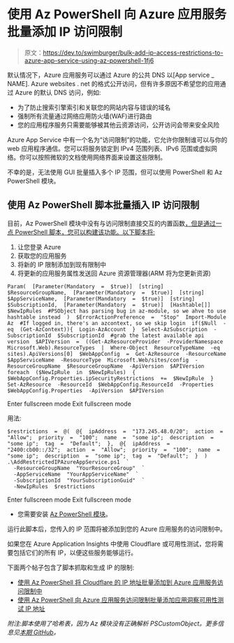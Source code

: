 # 使用 Az PowerShell 向 Azure 应用服务批量添加 IP 访问限制

> 原文：<https://dev.to/swimburger/bulk-add-ip-access-restrictions-to-azure-app-service-using-az-powershell-1fj6>

默认情况下，Azure 应用服务可以通过 Azure 的公共 DNS 以[App service _ NAME]. Azure websites . net 的格式公开访问，但有许多原因不希望您的应用通过 Azure 的默认 DNS 访问，例如:

*   为了防止搜索引擎索引和关联您的网站内容与错误的域名
*   强制所有流量通过网络应用防火墙(WAF)进行路由
*   您的应用程序服务只需要能够被其他云资源访问，公开访问会带来安全风险

Azure App Service 中有一个名为“访问限制”的功能，它允许你限制谁可以与你的 web 应用程序通信。您可以将服务锁定到 IPv4 范围列表、IPv6 范围或虚拟网络。你可以按照微软的文档使用网络界面来设置这些限制。

不幸的是，无法使用 GUI 批量插入多个 IP 范围，但可以使用 PowerShell 和 Az PowerShell 模块。

## 使用 Az PowerShell 脚本批量插入 IP 访问限制

目前，Az PowerShell 模块中没有与访问限制直接交互的内置函数[，但是通过一点 PowerShell 脚本，您可以构建该功能。以下脚本将:](https://docs.microsoft.com/en-us/azure/app-service/app-service-ip-restrictions#programmatic-manipulation-of-access-restriction-rules)

1.  让您登录 Azure
2.  获取您的应用服务
3.  将新的 IP 限制添加到现有限制中
4.  将更新的应用服务属性发送回 Azure 资源管理器(ARM 将为您更新资源)

```
Param(  [Parameter(Mandatory  =  $true)]  [string]  $ResourceGroupName,  [Parameter(Mandatory  =  $true)]  [string]  $AppServiceName,  [Parameter(Mandatory  =  $true)]  [string]  $SubscriptionId,  [Parameter(Mandatory  =  $true)]  [Hashtable[]]  $NewIpRules  #PSObject has parsing bug in az-module, so we ahve to use hashtable instead  )  $ErrorActionPreference  =  "Stop"  Import-Module  Az  #If logged in, there's an azcontext, so we skip login  if($Null  -eq  (Get-AzContext)){  Login-AzAccount  }  Select-AzSubscription  -SubscriptionId  $SubscriptionId  #grab the latest available api version  $APIVersion  =  ((Get-AzResourceProvider  -ProviderNamespace  Microsoft.Web).ResourceTypes  |  Where-Object  ResourceTypeName  -eq  sites).ApiVersions[0]  $WebAppConfig  =  Get-AzResource  -ResourceName  $AppServiceName  -ResourceType  Microsoft.Web/sites/config  -ResourceGroupName  $ResourceGroupName  -ApiVersion  $APIVersion  foreach  ($NewIpRule  in  $NewIpRules)  {  $WebAppConfig.Properties.ipSecurityRestrictions  +=  $NewIpRule  }  Set-AzResource  -ResourceId  $WebAppConfig.ResourceId  -Properties  $WebAppConfig.Properties  -ApiVersion  $APIVersion 
```

Enter fullscreen mode Exit fullscreen mode

用法:

```
$restrictions  =  @(  @{  ipAddress  =  "173.245.48.0/20";  action  =  "Allow";  priority  =  "100";  name  =  "some ip";  description  =  "some ip";  tag  =  "Default";  },  @{  ipAddress  =  "2400:cb00::/32";  action  =  "Allow";  priority  =  "100";  name  =  "some ip";  description  =  "some ip";  tag  =  "Default";  }  )  .\AddRestrictedIPAzureAppService.ps1  `
  -ResourceGroupName  "YourResourceGroup"  `
  -AppServiceName  "YourAppServiceName"  `
  -SubscriptionId  "YourSubscriptionGuid"  `
  -NewIpRules  $restrictions 
```

Enter fullscreen mode Exit fullscreen mode

*   您需要安装 [Az PowerShell 模块](https://github.com/Azure/azure-powershell)。

运行此脚本后，您传入的 IP 范围将被添加到您的 Azure 应用服务的访问限制中。

如果您在 Azure Application Insights 中使用 Cloudflare 或可用性测试，您将需要包括它们的所有 IP，以便这些服务能够运行。

下面两个帖子包含了脚本抓取和生成 IP 的限制:

*   [使用 Az PowerShell 将 Cloudflare 的 IP 地址批量添加到 Azure 应用服务访问限制中](https://dev.to/blog/azure/bulk-add-cloudflares-ips-to-azure-app-service-access-restrictions-using-az-powershell)
*   [使用 Az PowerShell 向 Azure 应用服务访问限制批量添加应用洞察可用性测试 IP 地址](https://dev.to/blog/azure/bulk-add-application-insights-availability-test-ips-to-azure-app-service-access-restrictions-using-az-powershell)

*附注:脚本使用了哈希表，因为 Az 模块没有正确解析 PSCustomObject。更多信息见[本期 GitHub](https://github.com/Azure/azure-powershell/issues/5099)。*